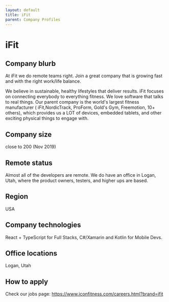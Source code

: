 ```yaml
---
layout: default
title: iFit
parent: Company Profiles
---
```


# iFit

## Company blurb

At iFit we do remote teams right. Join a great company that is growing fast and with the right work/life balance.


We believe in sustainable, healthy lifestyles that deliver results. iFit focuses on connecting everybody to everything fitness. We love software that talks to real things. Our parent company is the world's largest fitness manufacturer ( iFit,NordicTrack, ProForm, Gold's Gym, Freemotion, 10+ others), which provides us a LOT of devices,  embedded tablets, and other exciting physical things to engage with.

## Company size

close to 200 (Nov 2019)

## Remote status

Almost all of the developers are remote. We do have an office in Logan, Utah, where the product owners, testers, and higher ups are based.

## Region

USA

## Company technologies

React + TypeScript for Full Stacks, C#/Xamarin and Kotlin for Mobile Devs.

## Office locations

Logan, Utah

## How to apply

Check our jobs page: https://www.iconfitness.com/careers.html?brand=ifit
